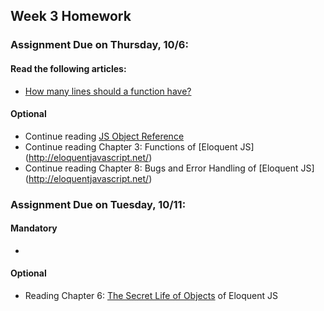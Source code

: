 ## Week 3 Homework

### Assignment Due on Thursday, 10/6:

#### Read the following articles:

* [How many lines should a function have?](http://stackoverflow.com/questions/611304/how-many-lines-of-code-should-a-function-procedure-method-have)

#### Optional
* Continue reading [JS Object Reference](http://www.w3schools.com/jsref/jsref_operators.asp)
* Continue reading Chapter 3: Functions of [Eloquent JS] (http://eloquentjavascript.net/)
* Continue reading Chapter 8: Bugs and Error Handling of [Eloquent JS] (http://eloquentjavascript.net/)

### Assignment Due on Tuesday, 10/11:

#### Mandatory

* 

#### Optional
* Reading Chapter 6: [The Secret Life of Objects](http://eloquentjavascript.net/06_object.html) of Eloquent JS
